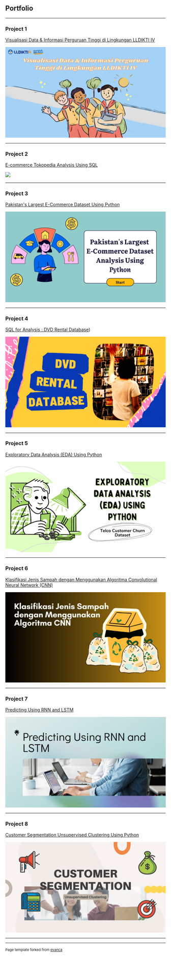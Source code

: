 ## Portfolio

---

### Project 1 

[Visualisasi Data & Informasi Perguruan Tinggi di Lingkungan LLDIKTI IV](https://github.com/rinaraihanazakiya/rinaraihanazakiya.github.io/blob/a6b5afed646f8803af1bc44fdc9c156e2d18e826/Visualisasi%20Data%20%26%20Informasi%20Perguruan%20Tinggi%20di%20Lingkungan%20LLDIKTI%20IV%20(1).pdf)

<img src="images/Presentasi Pendidikan Hijau Grafis Datar Keterampilan Peta (2).png?raw=true"/>

---

### Project 2

[E-commerce Tokopedia Analysis Using SQL](https://github.com/rinaraihanazakiya/rinaraihanazakiya.github.io/blob/dc72230ea8b217e273e7c216b43aefe29d87d409/E-Commerce%20Tokopedia%20Analysis%20Using%20PostgreSQL.pdf)

<img src="images/Analysis Using SQL (Tokopedia).png?raw=true"/>

---

### Project 3

[Pakistan's Largest E-Commerce Dataset Using Python](https://github.com/rinaraihanazakiya/rinaraihanazakiya.github.io/blob/bed5974f90547a11394825da0f856cf9320fff87/Pakistan's%20Largest%20E-Commerce%20Dataset.ipynb)

<img src="images/Pakistan Datasest Using Python.png?raw=true"/>

---

### Project 4

[SQL for Analysis : DVD Rental Database](https://github.com/rinaraihanazakiya/rinaraihanazakiya.github.io/blob/5683eed61f4e5dc9c46943325b15ce70936053f1/SQL%20for%20Analysis%20%20DVD%20Rental%20Database.pdf))

<img src="images/DVD Rental Database.png?raw=true"/>

---

### Project 5

[Exploratory Data Analysis (EDA) Using Python](https://github.com/rinaraihanazakiya/rinaraihanazakiya.github.io/blob/34ce83345991baa46e67de03263ca103272a61c8/Exploratory%20Data%20Analysis%20(EDA)%20Using%20Python.ipynb)

<img src="images/EDA Using Python.png?raw=true"/>


---

### Project 6

[Klasifikasi Jenis Sampah dengan Menggunakan Algoritma Convolutional Neural Network (CNN)](https://github.com/rinaraihanazakiya/rinaraihanazakiya.github.io/blob/main/Klasifikasi_Jenis_Sampah_dengan_Menggunakan_Algoritma_Convolutional_Neural_Network_(CNN).ipynb)

<img src="images/Klasifikasi Jenis Sampah.png?raw=true"/>

---

### Project 7

[Predicting Using RNN and LSTM](https://github.com/rinaraihanazakiya/rinaraihanazakiya.github.io/blob/main/Predicting%20using%20RNN%20dan%20LSTM.ipynb)

<img src="images/Predicting Using RNN and LSTM.png?raw=true"/>

---
### Project 8

[Customer Segmentation Unsupervised Clustering Using Python](https://github.com/rinaraihanazakiya/rinaraihanazakiya.github.io/blob/main/Customer%20Segmentation.ipynb)

<img src="images/Customer Segmentasion.png?raw=true"/>

---

---
<p style="font-size:11px">Page template forked from <a href="https://github.com/evanca/quick-portfolio">evanca</a></p>
<!-- Remove above link if you don't want to attibute -->
